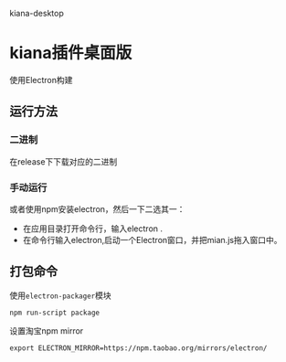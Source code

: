 kiana-desktop
# kiana插件桌面版

使用Electron构建

## 运行方法 ##

### 二进制 ###
在release下下载对应的二进制
### 手动运行 ###
或者使用npm安装electron，然后一下二选其一：
* 在应用目录打开命令行，输入electron .
* 在命令行输入electron,启动一个Electron窗口，并把mian.js拖入窗口中。

## 打包命令 ##
使用`electron-packager`模块

`npm run-script package`

设置淘宝npm mirror

`export ELECTRON_MIRROR=https://npm.taobao.org/mirrors/electron/`